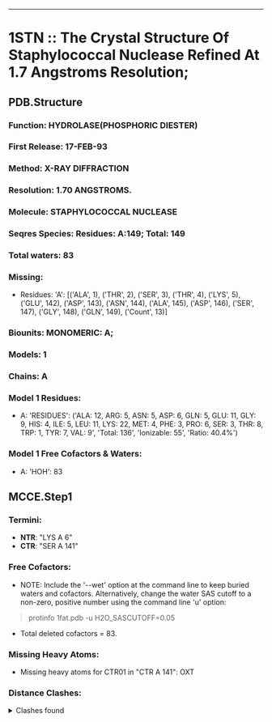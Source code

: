---
# 1STN :: The Crystal Structure Of Staphylococcal Nuclease Refined At 1.7 Angstroms Resolution;
## PDB.Structure
### Function: HYDROLASE(PHOSPHORIC DIESTER)
### First Release: 17-FEB-93
### Method: X-RAY DIFFRACTION
### Resolution: 1.70 ANGSTROMS.
### Molecule: STAPHYLOCOCCAL NUCLEASE
### Seqres Species: Residues: A:149; Total: 149
### Total waters: 83
### Missing:
  - Residues:
 'A': [('ALA', 1), ('THR', 2), ('SER', 3), ('THR', 4), ('LYS', 5), ('GLU', 142), ('ASP', 143), ('ASN', 144), ('ALA', 145), ('ASP', 146), ('SER', 147), ('GLY', 148), ('GLN', 149),
       ('Count', 13)]

### Biounits: MONOMERIC: A;
### Models: 1
### Chains: A
### Model 1 Residues:
  - A:
 'RESIDUES': ('ALA: 12, ARG: 5, ASN: 5, ASP: 6, GLN: 5, GLU: 11, GLY: 9, HIS: 4, ILE: 5, LEU: 11, LYS: 22, MET: 4, PHE: 3, PRO: 6, SER: 3, THR: 8, TRP: 1, TYR: 7, VAL: 9', 'Total: 136', 'Ionizable: 55',
              'Ratio: 40.4%')

### Model 1 Free Cofactors & Waters:
  - A:
 'HOH': 83

## MCCE.Step1
### Termini:
 - <strong>NTR</strong>: "LYS A   6"
 - <strong>CTR</strong>: "SER A 141"

### Free Cofactors:
  - NOTE: Include the '--wet' option at the command line to keep buried waters and cofactors. Alternatively, change the water SAS cutoff to a non-zero, positive number using the command line 'u' option:
  > protinfo 1fat.pdb -u H2O_SASCUTOFF=0.05
  - Total deleted cofactors = 83.

### Missing Heavy Atoms:
  -    Missing heavy atoms for CTR01 in "CTR A 141":   OXT

### Distance Clashes:
<details><summary>Clashes found</summary>

- d= 1.53: " CA  NTR A   6" to " CB  LYS A   6"

</details>

